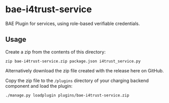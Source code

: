 # bae-i4trust-service
BAE Plugin for services, using role-based verifiable credentials.

## Usage

Create a zip from the contents of this directory:
```shell
zip bae-i4trust-service.zip package.json i4trust_service.py
```
Alternatively download the zip file created with the release here on GitHub.

Copy the zip file to the `/plugins` directory of your charging backend component and load the plugin:
```shell
./manage.py loadplugin plugins/bae-i4trust-service.zip
```
